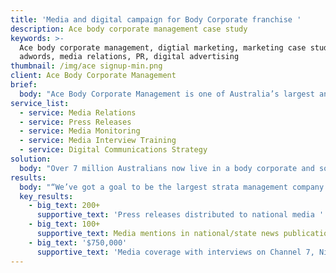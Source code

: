 ```yaml
---
title: 'Media and digital campaign for Body Corporate franchise '
description: Ace body corporate management case study
keywords: >-
  Ace body corporate management, digtial marketing, marketing case study, PPC,
  adwords, media relations, PR, digital advertising
thumbnail: /img/ace signup-min.png
client: Ace Body Corporate Management
brief:
  body: "Ace Body Corporate Management is one of Australia’s largest and finest body corporate companies, but there’s one small problem, people don’t have a lot of warmth or trust even for the best body corporates.\r\n\n\r\n\n“They didn’t fix the tap on time!” “The neighbours dogs bark!” You’ve heard it all before and so have their team, which manages a combined total of 60,000 lots and $20 billion worth of property.\r\n\n\r\n\nIn order to help the business grow its franchise base from 115 towards the 200 market over the next decade, Ace contacted us to position them as the ‘trustworthy, professional’ body corporate company, by way of some strategic media & communications work."
service_list:
  - service: Media Relations
  - service: Press Releases
  - service: Media Monitoring
  - service: Media Interview Training
  - service: Digital Communications Strategy
solution:
  body: "Over 7 million Australians now live in a body corporate and so we devised an ongoing media & communications campaign, to put Ace on the screens and newspapers of these Australians living in apartments and units.\n\nRead an article on Airbnb in the last couple of years? How about the keeping of pets in apartments? Chances are you’ve unwittingly seen and heard from Ace on what you need to know about the topic and how you can overcome your issues.\n\n\n\nFollowing two strategy meetings, Ace engaged Marketplace to drive the following tasks\r\n\n\n\n* Define Ace’s key messages, unique selling proposition (USP) and points of difference\r\n* Develop strategic press campaigns to build brand exposure\r\n* Draft media material to be published\r\n* Build the Ace ‘brand’ and position the developer as a ‘thought leader’ for issues that matter to apartment owners\r\n* Build the individual profile of Ace’s CEO as the expert in the field\r\n* Overhaul Ace’s digital communications with the market on social media"
results:
  body: "“We’ve got a goal to be the largest strata management company in Australia by 2020, and the ongoing strategic marketing direction that Marketplace provides is a big part of why we’re confident we’ll get to this mark.”\r\n\n\r\n\n“Pat and his team understand how to best tailor marketing programs to our franchise network, and it is that innate understanding of where the opportunities lie for our brand that has been one of the most invaluable things they have brought to the table.”\r\n\n**Stephen Raff - CEO**\n\n## 2018 & Beyond\r\n\n\r\n\nLike many of our clients, Ace came to Marketplace for one service, and stands here today with a more comprehensive, all encompassing brief that addresses ALL of their marketing needs.\r\n\n\r\n\nThanks to the results of the media & communications campaign, the company is now well positioned as a leading authority on consumer issues within the market and so the attention of marketing activities must go elsewhere.\r\n\n\r\n\nThis year we will be embarking on a delivery local area marketing plans to each franchisee within the 115 strong Ace network and see us provide the following services.\r\n\n* \rDigital marketing\n* Marketing strategy\n* Advertising"
  key_results:
    - big_text: 200+
      supportive_text: 'Press releases distributed to national media '
    - big_text: 100+
      supportive_text: Media mentions in national/state news publications
    - big_text: '$750,000'
      supportive_text: 'Media coverage with interviews on Channel 7, Nine and Sky News'
---
```


